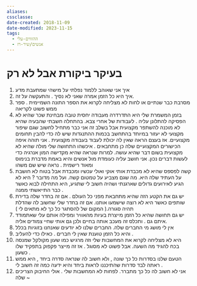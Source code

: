 ```yaml
---
aliases: 
cssclasse: 
date-created: 2018-11-09
date-modified: 2023-11-15
tags:
  - ההזווים-עלי
  - אנשים/שיר-רז
---
```


# בעיקר ביקורת אבל לא רק

1. איך אני שאוהב ללמוד נפלתי על מישהי שמתעבת מדע
2. איך היא כל הזמן אמרה שאני לא נסיך . והתעקשה על זה.
3. מסרבת כבר שנתיים או לחות לא מצליחה לקרוא את הספר התונה השמיימית . ספר ממש פשוט לקריאה
4. בזמן המשמרת שלי היא התדרדרה מעבודה יחסית טובה מבחינת  שכר שהיא לא הפסיקה להתלונן עליה . לעבודות של אחרי צבא. בהתחלה חשבתי שהבעיה שהיא לא מוכנה להשתפר מקצועית אבל בשלב זה אני כבר מתחיל לחשוב שגם שיפור מקצועי לא יעזור במיוחד בהתחשב בכמות ההתנגדות שיש לה כדי להבין תחומים מקצועיים. אז בעצם הראה שאין לה יכולת לעבוד בעבודה מקצועית . אני תוהה איפה הכישורים המקצועיים שלה כן מתחבאים . איכשהו התחושה שלי מולה שהיא לא מקצועית בשום דבר שהיא עושה. למרות שנראה שהיא מקדישה המון אנרגיה כדי לעשות דברים נכון.  אני חושב עליה כעומדת מול אנשים והיא באמת מדברת בנימוס ומאוד רישמית . נראה שיש שם משהו
5. קשה לפספס שהיא לא מכבדת אותי אוקי ואולי עכשיו ומכבדת אבל בטוח לא חושבת על העתיד שלה היא. מה שגם מצביע על טמטום קשה. ועל מה מדובר ? היא לא הגיע לאירועים גדולים שארגנתי ושהיה חשוב לי שתגיע, היא התחילה לבוא כאשר כבר התייאשתי ממנה .
6. יש גם את הקטע הזה שהיא מתחבאת מפני כל העולם . אם זה בחדר שלה בדירת שותפים כאשר היא לא רוצה שישמעו אותנו. אם זה בחדר שלי שחשוב לה שהדלת תהיה סגורה.( המקום של להסתגר כל כך לא מתאים לי )
7. יש גם תחושה שהיא כל הזמן מייצרת בעיות מהאוויר ומפילה אותם עלי שאתמודד איתם גם . ותכלס זה מעכב אותה בחיים ולכן גם אותי שחיי צמודים אליה.
8. אין לי מושג מי החברים שלה. החברים שלנו לא יודעים שאנחנו בזוגיות בכלל
9. והיא כל הזמן טוענת שאין לי חברים . כאילו כדי להעליב .
10. היא לא מצליחה לקרוא את המחשבות שלי וזה מרגיש כמו שעון מקולקל שמנסה בכח להגיד מה השעה. אבל פשוט לא מסוגל . אז זה מייצר פקפוק בתפקיד שלו כשעון .
11. הטעם שלנו בסדרות כל כך שונה , ולא חשוב לה שנראה סדרה ביחד , היא ממש ראתה לבד סדרות שהתיכננו לראות ביחד והיא ידעה כמה זה חשוב לי .
12. אני לא חשוב לה כל כך מתברר. לפחות לא המחשבות שלי . אולי החיבוק הצריכים שלה ~
